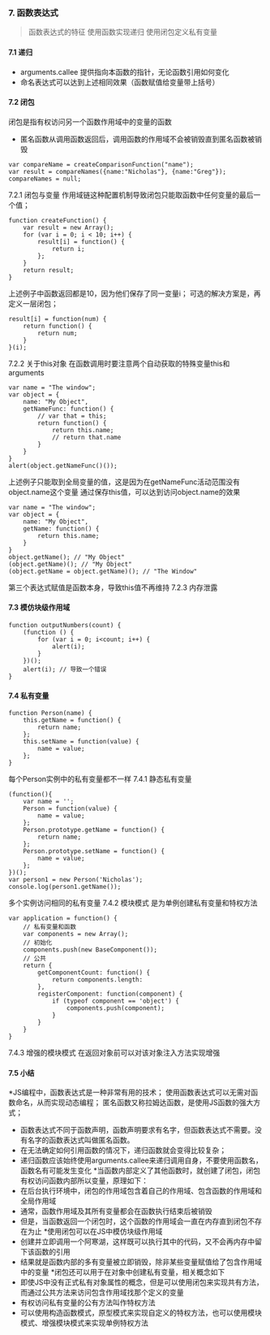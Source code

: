 ### 7. 函数表达式

> 函数表达式的特征
> 使用函数实现递归
> 使用闭包定义私有变量

#### 7.1 递归
 - arguments.callee 提供指向本函数的指针，无论函数引用如何变化
 - 命名表达式可以达到上述相同效果（函数赋值给变量带上括号）

#### 7.2 闭包
闭包是指有权访问另一个函数作用域中的变量的函数
  - 匿名函数从调用函数返回后，调用函数的作用域不会被销毁直到匿名函数被销毁
```
var compareName = createComparisonFunction("name");
var result = compareNames({name:"Nicholas"}, {name:"Greg"});
compareNames = null;
```
7.2.1 闭包与变量
作用域链这种配置机制导致闭包只能取函数中任何变量的最后一个值；
```
function createFunction() {
    var result = new Array();
    for (var i = 0; i < 10; i++) {
        result[i] = function() {
            return i;
        };
    }
    return result;
}
```
上述例子中函数返回都是10，因为他们保存了同一变量i；
可选的解决方案是，再定义一层闭包；
```
result[i] = function(num) {
    return function() {
        return num;
    }
}(i);
```
7.2.2 关于this对象
在函数调用时要注意两个自动获取的特殊变量this和arguments
```
var name = "The window";
var object = {
    name: "My Object",
    getNameFunc: function() {
        // var that = this;
        return function() {
            return this.name;
            // return that.name
        }
    }
}
alert(object.getNameFunc()());
```
上述例子只能取到全局变量的值，这是因为在getNameFunc活动范围没有object.name这个变量
通过保存this值，可以达到访问object.name的效果
```
var name = "The window";
var object = {
    name: "My Object",
    getName: function() {
        return this.name;
    }
}
object.getName(); // "My Object"
(object.getName)(); // "My Object"
(object.getName = object.getName)(); // "The Window"
```
第三个表达式赋值是函数本身，导致this值不再维持
7.2.3
内存泄露

#### 7.3 模仿块级作用域
```
function outputNumbers(count) {
    (function () {
        for (var i = 0; i<count; i++) {
            alert(i);
        }
    })();
    alert(i); // 导致一个错误
}
```

#### 7.4 私有变量
```
function Person(name) {
    this.getName = function() {
        return name;
    };
    this.setName = function(value) {
        name = value;
    };
}
```
每个Person实例中的私有变量都不一样
7.4.1 静态私有变量
```
(function(){
    var name = '';
    Person = function(value) {
        name = value;
    };
    Person.prototype.getName = function() {
        return name;
    };
    Person.prototype.setName = function() {
        name = value;
    };
})();
var person1 = new Person('Nicholas');
console.log(person1.getName());
```
多个实例访问相同的私有变量
7.4.2 模块模式
是为单例创建私有变量和特权方法
```
var application = function() {
    // 私有变量和函数
    var components = new Array();
    // 初始化
    components.push(new BaseComponent());
    // 公共
    return {
        getComponentCount: function() {
            return components.length:
        },
        registerComponent: function(component) {
            if (typeof component == 'object') {
                components.push(component);
            }
        }
    }
}
```
7.4.3 增强的模块模式
在返回对象前可以对该对象注入方法实现增强

#### 7.5 小结
*JS编程中，函数表达式是一种非常有用的技术；
使用函数表达式可以无需对函数命名，从而实现动态编程；
匿名函数又称拉姆达函数，是使用JS函数的强大方式；
- 函数表达式不同于函数声明，函数声明要求有名字，但函数表达式不需要。没有名字的函数表达式叫做匿名函数。
- 在无法确定如何引用函数的情况下，递归函数就会变得比较复杂；
- 递归函数应该始终使用arguments.callee来递归调用自身，不要使用函数名，函数名有可能发生变化
*当函数内部定义了其他函数时，就创建了闭包，闭包有权访问函数内部所以变量，原理如下：
- 在后台执行环境中，闭包的作用域包含着自己的作用域、包含函数的作用域和全局作用域
- 通常，函数作用域及其所有变量都会在函数执行结束后被销毁
- 但是，当函数返回一个闭包时，这个函数的作用域会一直在内存直到闭包不存在为止
*使用闭包可以在JS中模仿块级作用域
- 创建并立即调用一个阿寒湖，这样既可以执行其中的代码，又不会再内存中留下该函数的引用
- 结果就是函数内部的多有变量被立即销毁，除非某些变量赋值给了包含作用域中的变量
*闭包还可以用于在对象中创建私有变量，相关概念如下
- 即使JS中没有正式私有对象属性的概念，但是可以使用闭包来实现共有方法，而通过公共方法来访问包含作用域找那个定义的变量
- 有权访问私有变量的公有方法叫作特权方法
- 可以使用构造函数模式，原型模式来实现自定义的特权方法，也可以使用模块模式、增强模块模式来实现单例特权方法